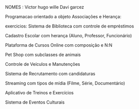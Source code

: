 
NOMES :
Victor hugo wille
Davi garcez 

Programacao orientado a objeto
Associações e Herança:

exercicios:
Sistema de Biblioteca com controle de empréstimos

Cadastro Escolar com herança (Aluno, Professor, Funcionário)

Plataforma de Cursos Online com composição e N:N

Pet Shop com subclasses de animais

Controle de Veículos e Manutenções

Sistema de Recrutamento com candidaturas

Streaming com tipos de mídia (Filme, Série, Documentário)

Aplicativo de Treinos e Exercícios

Sistema de Eventos Culturais
